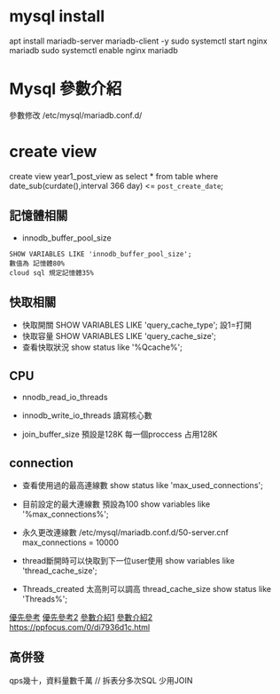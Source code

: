 # mysql install
apt install mariadb-server mariadb-client -y
sudo systemctl start nginx mariadb
sudo systemctl enable nginx mariadb
# Mysql 參數介紹
參數修改
/etc/mysql/mariadb.conf.d/

# create view
create view year1_post_view as select * from table where date_sub(curdate(),interval 366 day) <= `post_create_date`;
## 記憶體相關
* innodb_buffer_pool_size
```
SHOW VARIABLES LIKE 'innodb_buffer_pool_size';
數值為 記憶體80%
cloud sql 規定記憶體35%
```
## 快取相關
* 快取開關
SHOW VARIABLES LIKE 'query_cache_type';
設1=打開
* 快取容量
SHOW VARIABLES LIKE 'query_cache_size';
* 查看快取狀況
show status like '%Qcache%';

## CPU
* nnodb_read_io_threads
* innodb_write_io_threads
讀寫核心數 

* join_buffer_size
預設是128K 每一個proccess 占用128K

## connection 
* 查看使用過的最高連線數
show status like 'max_used_connections';

* 目前設定的最大連線數 預設為100
show variables like '%max_connections%';

* 永久更改連線數
/etc/mysql/mariadb.conf.d/50-server.cnf
max_connections = 10000

* thread斷開時可以快取到下一位user使用
show variables like 'thread_cache_size';
* Threads_created 太高則可以調高 thread_cache_size
show status like 'Threads%';

[優先參考](https://www.jishuwen.com/d/2qJJ/zh-tw)
[優先參考2](https://wulijun.github.io/2012/09/29/mysql-innodb-intro.html)
[參數介紹1](https://medium.com/@stock0139/mysql-%E5%8F%83%E6%95%B8%E5%84%AA%E5%8C%96-%E7%B3%BB%E5%88%97%E6%96%87-1-9696557faf30)
[參數介紹2](https://medium.com/@stock0139/mysql-%E5%8F%83%E6%95%B8-%E7%B3%BB%E5%88%97%E6%96%872-15db08f7e31)
https://ppfocus.com/0/di7936d1c.html
## 高併發
qps幾十，資料量數千萬 // 拆表分多次SQL 少用JOIN